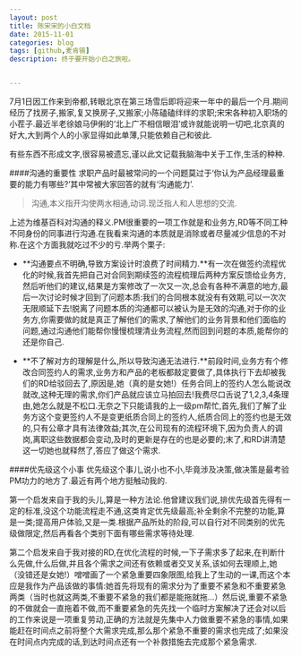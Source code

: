 ```yaml
---
layout: post
title: 陈宋宋的小白文档
date: 2015-11-01
categories: blog
tags: [github,麦肯锡]
description: 终于要开始小白之旅啦。


---
```


  7月1日因工作来到帝都,转眼北京在第三场雪后即将迎来一年中的最后一个月.期间经历了找房子,搬家,复又换房子,又搬家;小陈磕磕绊绊的求职;宋宋各种初入职场的小茬子.最近半老徐娘马伊俐的‘北上广不相信眼泪’或许就能说明一切吧,北京真的好大,大到两个人的小家显得如此单薄,只能依赖自己和彼此.

  有些东西不形成文字,很容易被遗忘,谨以此文记载我脑海中关于工作,生活的种种.

####沟通的重要性
求职产品时最被常问的一个问题莫过于‘你认为产品经理最重要的能力有哪些?’其中常被大家回答的就有‘沟通能力’.


>沟通,本义指开沟使两水相通,动词.现泛指人和人思想的交流.

上述为维基百科对沟通的释义.PM很重要的一项工作就是和业务方,RD等不同工种不同身份的同事进行沟通.在我看来沟通的本质就是消除或者尽量减少信息的不对称.在这个方面我就吃过不少的亏.举两个栗子:

* **沟通要点不明确,导致方案设计时浪费了时间精力.**有一次在做签约流程优化的时候,我首先把自己对合同到期续签的流程梳理后两种方案反馈给业务方,然后听他们的建议,结果是方案修改了一次又一次,总会有各种不满意的地方,最后一次讨论时候才回到了问题本质:我们的合同根本就没有有效期,可以一次次无限顺延下去!脱离了问题本质的沟通都可以被认为是无效的沟通,对于你的业务方,你需要做的就是真正了解他们的需求,了解他们的业务背景和他们面临的问题,通过沟通他们能帮你慢慢梳理清业务流程,然而回到问题的本质,能帮你的还是你自己.

* **不了解对方的理解是什么,所以导致沟通无法进行.**前段时间,业务方有个修改合同签约人的需求,业务方和产品的老板都敲定要做了,具体执行下去却被我们的RD给驳回去了,原因是,她（真的是女她!）任务合同上的签约人怎么能说改就改,这种无理的需求,你们产品就应该立马拍回去!我费尽口舌说了1,2,3,4条理由,她怎么就是不松口.无奈之下只能请我的上一级pm帮忙,首先,我们了解了业务方这个变更签约人不是变更纸质合同上的签约人,纸质合同上的签约也是无效的,只有公章才具有法律效益;其次,在公司现有的流程环境下,因为负责人的调岗,离职这些数据都会变动,及时的更新是存在的也是必要的;末了,和RD讲清楚这一切她也就释然了,答应了做这个需求.

####优先级这个小事
优先级这个事儿,说小也不小,毕竟涉及决策,做决策是最考验PM功力的地方了.最近有两个地方挺触动我的.

第一个启发来自于我的头儿,算是一种方法论.他曾建议我们说,排优先级首先得有一定的标准,没这个功能流程走不通,这类肯定优先级最高;补全剩余不完整的功能,算是一类;提高用户体验,又是一类.根据产品所处的阶段,可以自行对不同类别的优先级做限定,然后再看各个类别下面有哪些需求等待处理.

第二个启发来自于我对接的RD,在优化流程的时候,一下子需求多了起来,在判断什么先做,什么后做,并且各个需求之间还有依赖或者交叉关系,该如何去理顺上,她（没错还是女她!）噌噌画了一个紧急重要四象限图,给我上了生动的一课,而这个本应是我作为产品该做的事情:她首先将现有的需求分为了重要不紧急和不重要紧急两类（当时也就这两类,不重要不紧急的我们都是能拖就拖...）然后说,重要不紧急的不做就会一直拖着不做,而不重要紧急的先先找一个临时方案解决了还会对以后的工作来说是一项重复劳动,正确的方法就是先集中人力做重要不紧急的事情,如果能赶在时间点之前将整个大需求完成,那么那个紧急不重要的需求也完成了;如果没在时间点内完成的话,到达时间点还有一个补救措施去完成那个紧急需求.




